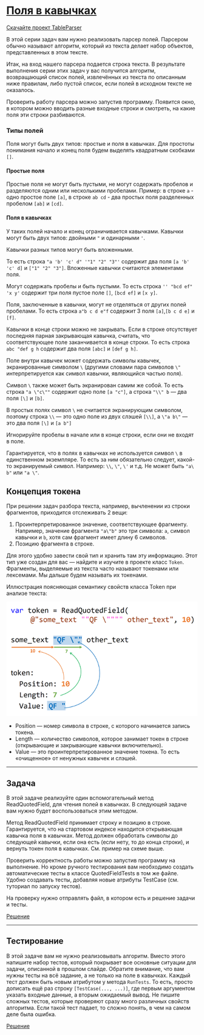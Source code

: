 # [Поля в кавычках](https://ulearn.me/course/basicprogramming/Praktika_Polya_v_kavychkakh__7a098f71-f436-436f-92ed-287d7b1bca3c)

[Скачайте проект TableParser](https://api.ulearn.me/slides/BasicProgramming/7a098f71-f436-436f-92ed-287d7b1bca3c/exercise/student-zip/TableParser.zip)

В этой серии задач вам нужно реализовать парсер полей.
Парсером обычно называют алгоритм, который из текста делает набор объектов, представленных в этом тексте.

Итак, на вход нашего парсера подается строка текста.
В результате выполнения серии этих задач у вас получится алгоритм, возвращающий список полей,
извлечённых из текста по описанным ниже правилам,
либо пустой список, если полей в исходном тексте не оказалось.

Проверить работу парсера можно запустив программу.
Появится окно, в котором можно вводить разные входные строки и смотреть, на какие поля эти строки разбиваются.


### Типы полей

Поля могут быть двух типов: простые и поля в кавычках.
Для простоты понимания начало и конец поля будем выделять квадратным скобками `[]`.


#### Простые поля

Простые поля не могут быть пустыми, не могут содержать пробелов и разделяются одним или несколькими пробелами.
Пример: в строке `a` - одно простое поле `[a]`, в строке `ab cd` - два простых поля разделенных пробелом `[ab]` и `[cd]`.


#### Поля в кавычках

У таких полей начало и конец ограничивается кавычками.
Кавычки могут быть двух типов: двойными `"` и одинарными `'`.

Кавычки разных типов могут быть вложенными.

То есть строка `"a 'b' 'c' d" '"1" "2" "3"'` содержит два поля `[a 'b' 'c' d]` и `["1" "2" "3"]`.
Вложенные кавычки считаются элементами поля.

Могут содержать пробелы и быть пустыми. То есть строка `'' "bcd ef" 'x y'` содержит три поля пустое поле `[]`, `[bcd ef]` и `[x y]`.

Поля, заключенные в кавычки, могут не отделяться от других полей пробелами.
То есть строка `a"b c d e"f` содержит 3 поля `[a]`,`[b c d e]` и `[f]`.

Кавычки в конце строки можно не закрывать.
Если в строке отсутствует последняя парная закрывающая кавычка, считать, что соответствующее поле заканчивается в конце строки.
То есть строка `abc "def g h` содержит два поля `[abc]` и `[def g h]`.

Поле внутри кавычек может содержать символы кавычек, экранированные символом `\`
(другими словами пара символов `\"` интерпретируется как символ кавычки, являющийся частью поля).

Символ `\` также может быть экранирован самим же собой. То есть строка `"a \"c\""` содержит одно поле `[a "c"]`, а строка `"\\" b` — два поля `[\]` и `[b]`.

В простых полях символ `\` не считается экранирующим символом, поэтому строка `\\` — это одно поле из двух слэшей `[\\]`, а `\"a b\"` — это два поля `[\]` и `[a b"]`

Игнорируйте пробелы в начале или в конце строки, если они не входят в поле.

Гарантируется, что в полях в кавычках не используется символ `\` в единственном экземпляре.
То есть за ним обязательно следует, какой-то экранируемый символ.
Например: `\\`, `\"`, `\'` и т.д. Не может быть `"a\ b"` или `"a \"`.


## Концепция токена

При решении задач разбора текста, например, вычленении из строки фрагментов, приходится отслеживать 2 вещи:

1. Проинтерпретированное значение, соответствующее фрагменту. Например, значение фрагмента `"a\"b"` это три символа: `a`, символ кавычки и `b`, хотя сам фрагмент имеет длину 6 символов.
2. Позицию фрагмента в строке.

Для этого удобно завести свой тип и хранить там эту информацию.
Этот тип уже создан для вас — найдите и изучите в проекте класс `Token`.
Фрагменты, выделяемые из текста часто называют токенами или лексемами. Мы дальше будем называть их токенами.

Иллюстрация поясняющая семантику свойств класса Token при анализе текста:

![example](res/Token.png)

* Position — номер символа в строке, с которого начинается запись токена.
* Length — количество символов, которое занимает токен в строке (открывающие и закрывающие кавычки включительно).
* Value — это проинтерпретированное значение токена. То есть «очищенное» от ненужных кавычек и слэшей.

---

## Задача

В этой задаче реализуйте один вспомогательный метод ReadQuotedField, для чтения полей в кавычках.
В следующей задаче вам нужно будет воспользоваться этим методом.

Метод ReadQuotedField принимает строку и позицию в строке.
Гарантируется, что на стартовом индексе находится открывающая кавычка поля в кавычках.
Метод должен обработать символы до следующей кавычки, если она есть (если нету, то до конца строки), и вернуть токен поля в кавычках.
См. пример на схеме выше.

Проверить корректность работы можно запустив программу на выполнение.
Но кроме ручного тестирования вам необходимо создать автоматические тесты в классе QuotedFieldTests в том же файле.
Удобно создавать тесты, добавляя новые атрибуты TestCase (см. туториал по запуску тестов).

На проверку нужно отправлять файл, в котором есть и решение задачи и тесты.

[Решение](QuotedFieldTask.cs)

---

## Тестирование

В этой задаче вам не нужно реализовывать алгоритм.
Вместо этого напишите набор тестов, который покрывает все основные ситуации для задачи, описанной в прошлом слайде.
Обратите внимание, что вам нужны тесты на всё задание, а не только на поле в кавычках.
Каждый тест должен быть новым атрибутом у метода `RunTests`.
То есть, просто дописать ещё раз строку `[TestCase(..., ...)]`, где первым аргументом указать входные данные, а вторым ожидаемый вывод.
Не пишите сложных тестов, которые проверяют сразу много различных свойств алгоритма.
Если такой тест падает, то сложно понять, в чем на самом деле была ошибка.

[Решение](TestingPracticeTests.cs)